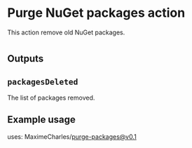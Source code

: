 # Purge NuGet packages action

This action remove old NuGet packages.

#
## Outputs

## `packagesDeleted`

The list of packages removed.

## Example usage

uses: MaximeCharles/purge-packages@v0.1
